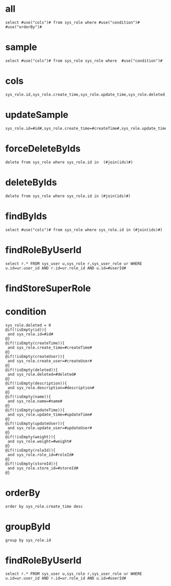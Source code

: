 

all
===
    select #use("cols")# from sys_role where #use("condition")# #use("orderBy")#

sample
===
	select #use("cols")# from sys_role sys_role where  #use("condition")#

cols
===
	sys_role.id,sys_role.create_time,sys_role.update_time,sys_role.deleted,sys_role.description,sys_role.name,sys_role.weight,sys_role.json,sys_role.version,sys_role.create_user,sys_role.update_user,sys_role.store_id,sys_role.role_type
updateSample
===
	sys_role.id=#id#,sys_role.create_time=#createTime#,sys_role.update_time=#updateTime#,sys_role.deleted=#deleted#,sys_role.description=#description#,sys_role.name=#name#,sys_role.weight=#weight#,sys_role.json=#json#,sys_role.version=#version#,sys_role.create_user=#createUser#,sys_role.update_user=#updateUser#,sys_role.store_id=#storeId#,sys_role.role_type=#roleType#

forceDeleteByIds
===
    delete from sys_role where sys_role.id in  (#join(ids)#)

deleteByIds
===
    delete from sys_role where sys_role.id in (#join(ids)#)

findByIds
===
    select #use("cols")# from sys_role where sys_role.id in (#join(ids)#)


findRoleByUserId
===
    select r.* FROM sys_user u,sys_role r,sys_user_role ur WHERE u.id=ur.user_id AND r.id=ur.role_id AND u.id=#userId#
    
    
findStoreSuperRole
===
    
    
    
condition
===
    sys_role.deleted = 0
	@if(!isEmpty(id)){
	 and sys_role.id=#id#
	@}
	@if(!isEmpty(createTime)){
	 and sys_role.create_time=#createTime#
	@}
	@if(!isEmpty(createUser)){
	 and sys_role.create_user=#createUser#
	@}
	@if(!isEmpty(deleted)){
	 and sys_role.deleted=#deleted#
	@}
	@if(!isEmpty(description)){
	 and sys_role.description=#description#
	@}
	@if(!isEmpty(name)){
	 and sys_role.name=#name#
	@}
	@if(!isEmpty(updateTime)){
	 and sys_role.update_time=#updateTime#
	@}
	@if(!isEmpty(updateUser)){
	 and sys_role.update_user=#updateUser#
	@}
	@if(!isEmpty(weight)){
	 and sys_role.weight=#weight#
	@}
	@if(!isEmpty(roleId)){
	 and sys_role.role_id=#roleId#
	@}
	@if(!isEmpty(storeId)){
	 and sys_role.store_id=#storeId#
	@}

orderBy
===
	order by sys_role.create_time desc

groupById
===
    group by sys_role.id


findRoleByUserId
===
    select r.* FROM sys_user u,sys_role r,sys_user_role ur WHERE u.id=ur.user_id AND r.id=ur.role_id AND u.id=#userId#
    
	